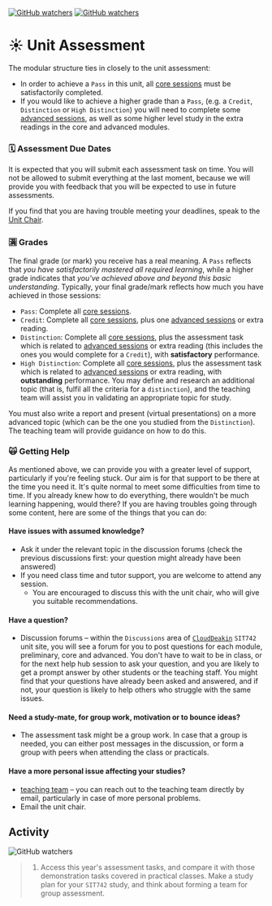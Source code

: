 [![GitHub watchers](https://img.shields.io/badge/tulip--lab-Pattern--Classification-brightgreen)](../README.md)
[![GitHub watchers](https://img.shields.io/badge/Module-Induction-orange)](README.md)

# :sunny: Unit Assessment

The modular structure ties in closely to the unit assessment:

- In order to achieve a `Pass` in this unit, all [core sessions](M00C-Logistics.md#core-sessions) must be satisfactorily completed.
- If you would like to achieve a higher grade than a `Pass`, (e.g. a `Credit`, `Distinction` or `High Distinction`) you will need to complete some [advanced sessions](M00C-Logistics.md#advanced-sessions), as well as some higher level study in the extra readings in the core and advanced modules.

### :spiral_calendar: Assessment Due Dates

It is expected that you will submit each assessment task on time. You will not be allowed to submit everything at the last moment, because we will provide you with feedback that you will be expected to use in future assessments.

If you find that you are having trouble meeting your deadlines, speak to the [Unit Chair](S00B-Team.md). 

### :u6e80: Grades

The final grade (or mark) you receive has a real meaning. A `Pass` reflects that *you have satisfactorily mastered all required learning*, while a higher grade indicates that *you've achieved above and beyond this basic understanding*. Typically, your final grade/mark reflects how much you have achieved in those sessions: 

- `Pass`: Complete all [core sessions](S00C-Logistics.md#core-sessions).
- `Credit`: Complete all [core sessions](S00C-sessions.md#core-sessions), plus one [advanced sessions](S00C-Logistics.md#advanced-sessions) or extra reading.
- `Distinction`: Complete all [core sessions](S00C-Logistics.md#core-sessions), plus the assessment task which is related to [advanced sessions](S00C-Logistics.md#advanced-sessions) or extra reading (this includes the ones you would complete for a `Credit`), with **satisfactory** performance.
- `High Distinction`: Complete all [core sessions](S00C-Logistics.md#core-sessions), plus the assessment task which is related to [advanced sessions](S00C-Logistics.md#advanced-sessions) or extra reading, with **outstanding** performance.  You may define and research an additional topic (that is, fulfil all the criteria for a `distinction`), and the teaching team will assist you in validating an appropriate topic for study.


You must also write a report and present (virtual presentations) on a more advanced topic (which can be the one you studied from the `Distinction`). The teaching team will provide guidance on how to do this. 

###  :scream_cat: Getting Help

As mentioned above, we can provide you with a greater level of support, particularly if you're feeling stuck. Our aim is for that support to be there at the time you need it. It's quite normal to meet some difficulties from time to time. If you already knew how to do everything, there wouldn't be much learning happening, would there? If you are having troubles going through some content, here are some of the things that you can do:

#### Have issues with assumed knowledge?

-  Ask it under the relevant topic in the discussion forums (check the previous discussions first: your question might already have been answered)
- If you need class time and tutor support, you are welcome to attend any session. 
    - You are encouraged to discuss this with the unit chair, who will give you suitable recommendations.


#### Have a question?

- Discussion forums – within the `Discussions` area of [`CloudDeakin`](https://d2l.deakin.edu.au) `SIT742` unit site, you will see a forum for you to post questions for each module, preliminary, core and advanced. You don't have to wait to be in class, or for the next help hub session to ask your question, and you are likely to get a prompt answer by other students or the teaching staff. You might find that your questions have already been asked and answered, and if not, your question is likely to help others who struggle with the same issues.

#### Need a study-mate, for group work, motivation or to bounce ideas?

- The assessment task might be a group work. In case that a group is needed, you can either post messages in the discussion, or form a group with peers when attending the class or practicals.
#### Have a more personal issue affecting your studies?

- [teaching team](S00B-Team.md#unit-team-contacts) – you can reach out to the teaching team directly by email, particularly in case of more personal problems.
- Email the unit chair.


## Activity

![GitHub watchers](https://img.shields.io/badge/SIT742-Learning--Activity-yellow)
> 1. Access this year's assessment tasks, and compare it with those demonstration tasks covered in practical classes. Make a study plan for your `SIT742` study, and think about forming a team for group assessment. 
